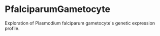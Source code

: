# PfalciparumGametocyte
Exploration of Plasmodium falciparum gametocyte's genetic expression profile.
